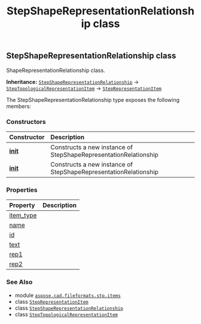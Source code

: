 ﻿---
title: StepShapeRepresentationRelationship class
second_title: Aspose.CAD for Python via .NET API References
description: 
type: docs
weight: 620
url: /python-net/aspose.cad.fileformats.stp.items/stepshaperepresentationrelationship/
is_root: false
---

## StepShapeRepresentationRelationship class

ShapeRepresentationRelationship class.



**Inheritance:** [`StepShapeRepresentationRelationship`](/cad/python-net/aspose.cad.fileformats.stp.items/stepshaperepresentationrelationship) → 
[`StepTopologicalRepresentationItem`](/cad/python-net/aspose.cad.fileformats.stp.items/steptopologicalrepresentationitem) → 
[`StepRepresentationItem`](/cad/python-net/aspose.cad.fileformats.stp.items/steprepresentationitem)



The StepShapeRepresentationRelationship type exposes the following members:

### Constructors
| Constructor | Description |
| :- | :- |
| [__init__](/cad/python-net/aspose.cad.fileformats.stp.items/stepshaperepresentationrelationship/__init__/#) | Constructs a new instance of StepShapeRepresentationRelationship |
| [__init__](/cad/python-net/aspose.cad.fileformats.stp.items/stepshaperepresentationrelationship/__init__/#str-str-aspose.cad.fileformats.stp.items.StepRepresentationItem-aspose.cad.fileformats.stp.items.StepRepresentationItem) | Constructs a new instance of StepShapeRepresentationRelationship |


### Properties
| Property | Description |
| :- | :- |
| [item_type](/cad/python-net/aspose.cad.fileformats.stp.items/stepshaperepresentationrelationship/item_type) |  |
| [name](/cad/python-net/aspose.cad.fileformats.stp.items/stepshaperepresentationrelationship/name) |  |
| [id](/cad/python-net/aspose.cad.fileformats.stp.items/stepshaperepresentationrelationship/id) |  |
| [text](/cad/python-net/aspose.cad.fileformats.stp.items/stepshaperepresentationrelationship/text) |  |
| [rep1](/cad/python-net/aspose.cad.fileformats.stp.items/stepshaperepresentationrelationship/rep1) |  |
| [rep2](/cad/python-net/aspose.cad.fileformats.stp.items/stepshaperepresentationrelationship/rep2) |  |



### See Also
* module [`aspose.cad.fileformats.stp.items`](..)
* class [`StepRepresentationItem`](/cad/python-net/aspose.cad.fileformats.stp.items/steprepresentationitem)
* class [`StepShapeRepresentationRelationship`](/cad/python-net/aspose.cad.fileformats.stp.items/stepshaperepresentationrelationship)
* class [`StepTopologicalRepresentationItem`](/cad/python-net/aspose.cad.fileformats.stp.items/steptopologicalrepresentationitem)
